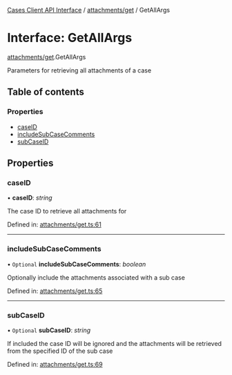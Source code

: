 [Cases Client API Interface](../cases_client_api.md) / [attachments/get](../modules/attachments_get.md) / GetAllArgs

# Interface: GetAllArgs

[attachments/get](../modules/attachments_get.md).GetAllArgs

Parameters for retrieving all attachments of a case

## Table of contents

### Properties

- [caseID](attachments_get.getallargs.md#caseid)
- [includeSubCaseComments](attachments_get.getallargs.md#includesubcasecomments)
- [subCaseID](attachments_get.getallargs.md#subcaseid)

## Properties

### caseID

• **caseID**: *string*

The case ID to retrieve all attachments for

Defined in: [attachments/get.ts:61](https://github.com/jonathan-buttner/kibana/blob/b65ed845242/x-pack/plugins/cases/server/client/attachments/get.ts#L61)

___

### includeSubCaseComments

• `Optional` **includeSubCaseComments**: *boolean*

Optionally include the attachments associated with a sub case

Defined in: [attachments/get.ts:65](https://github.com/jonathan-buttner/kibana/blob/b65ed845242/x-pack/plugins/cases/server/client/attachments/get.ts#L65)

___

### subCaseID

• `Optional` **subCaseID**: *string*

If included the case ID will be ignored and the attachments will be retrieved from the specified ID of the sub case

Defined in: [attachments/get.ts:69](https://github.com/jonathan-buttner/kibana/blob/b65ed845242/x-pack/plugins/cases/server/client/attachments/get.ts#L69)
